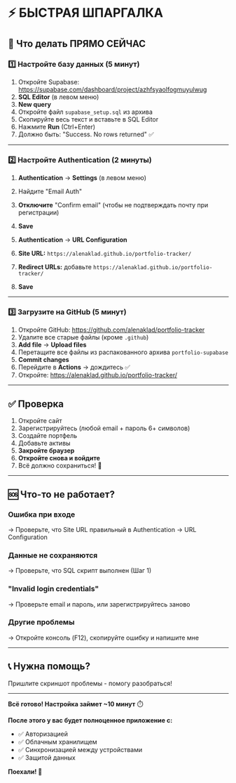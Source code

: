 # ⚡ БЫСТРАЯ ШПАРГАЛКА

## 🎯 Что делать ПРЯМО СЕЙЧАС

### 1️⃣ Настройте базу данных (5 минут)

1. Откройте Supabase: https://supabase.com/dashboard/project/azhfsyaolfogmuyulwug
2. **SQL Editor** (в левом меню)
3. **New query**
4. Откройте файл `supabase_setup.sql` из архива
5. Скопируйте весь текст и вставьте в SQL Editor
6. Нажмите **Run** (Ctrl+Enter)
7. Должно быть: "Success. No rows returned" ✅

---

### 2️⃣ Настройте Authentication (2 минуты)

1. **Authentication** → **Settings** (в левом меню)
2. Найдите "Email Auth"
3. **Отключите** "Confirm email" (чтобы не подтверждать почту при регистрации)
4. **Save**

5. **Authentication** → **URL Configuration**
6. **Site URL:** `https://alenaklad.github.io/portfolio-tracker/`
7. **Redirect URLs:** добавьте `https://alenaklad.github.io/portfolio-tracker/`
8. **Save**

---

### 3️⃣ Загрузите на GitHub (5 минут)

1. Откройте GitHub: https://github.com/alenaklad/portfolio-tracker
2. Удалите все старые файлы (кроме `.github`)
3. **Add file** → **Upload files**
4. Перетащите все файлы из распакованного архива `portfolio-supabase`
5. **Commit changes**
6. Перейдите в **Actions** → дождитесь ✅
7. Откройте: https://alenaklad.github.io/portfolio-tracker/

---

## ✅ Проверка

1. Откройте сайт
2. Зарегистрируйтесь (любой email + пароль 6+ символов)
3. Создайте портфель
4. Добавьте активы
5. **Закройте браузер**
6. **Откройте снова и войдите**
7. Всё должно сохраниться! 🎉

---

## 🆘 Что-то не работает?

### Ошибка при входе
→ Проверьте, что Site URL правильный в Authentication → URL Configuration

### Данные не сохраняются
→ Проверьте, что SQL скрипт выполнен (Шаг 1)

### "Invalid login credentials"
→ Проверьте email и пароль, или зарегистрируйтесь заново

### Другие проблемы
→ Откройте консоль (F12), скопируйте ошибку и напишите мне

---

## 📞 Нужна помощь?

Пришлите скриншот проблемы - помогу разобраться!

---

**Всё готово! Настройка займет ~10 минут** ⏱️

**После этого у вас будет полноценное приложение с:**
- ✅ Авторизацией
- ✅ Облачным хранилищем
- ✅ Синхронизацией между устройствами
- ✅ Защитой данных

**Поехали! 🚀**
